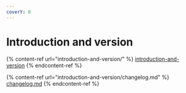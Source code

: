 ```yaml
---
coverY: 0
---
```


# Introduction and version

{% content-ref url="introduction-and-version/" %}
[introduction-and-version](introduction-and-version/)
{% endcontent-ref %}

{% content-ref url="introduction-and-version/changelog.md" %}
[changelog.md](introduction-and-version/changelog.md)
{% endcontent-ref %}

